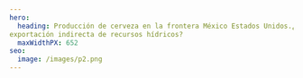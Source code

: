 ```yaml
---
hero:
  heading: Producción de cerveza en la frontera México Estados Unidos.¿Estrategia de desarrollo sustentable para la región O
exportación indirecta de recursos hídricos?
  maxWidthPX: 652
seo:
  image: /images/p2.png
---
```

